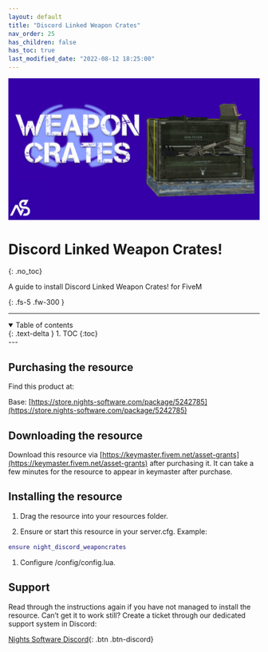 ```yaml
---
layout: default
title: "Discord Linked Weapon Crates"
nav_order: 25
has_children: false
has_toc: true
last_modified_date: "2022-08-12 18:25:00"
---
```


<img class="cover-img" src="/assets/img/weaponCrates.png" alt="Discord Linked Weapon Crates! Resource" draggable="false">

# Discord Linked Weapon Crates!
{: .no_toc}

A guide to install Discord Linked Weapon Crates! for FiveM

{: .fs-5 .fw-300 }

---
<details open markdown="block">
  <summary>
    Table of contents
  </summary>
  {: .text-delta }
1. TOC
{:toc}
</details>
---

## Purchasing the resource

Find this product at:

Base: [https://store.nights-software.com/package/5242785](https://store.nights-software.com/package/5242785)

## Downloading the resource

Download this resource via [https://keymaster.fivem.net/asset-grants](https://keymaster.fivem.net/asset-grants) after purchasing it. It can take a few minutes for the resource to appear in keymaster after purchase.

## Installing the resource

1. Drag the resource into your resources folder.

1. Ensure or start this resource in your server.cfg. Example:
```lua
ensure night_discord_weaponcrates
```

1. Configure /config/config.lua.

## Support

Read through the instructions again if you have not managed to install the resource. Can’t get it to work still? Create a ticket through our dedicated support system in Discord:

[Nights Software Discord](https://ns.ea-rp.com){: .btn .btn-discord}